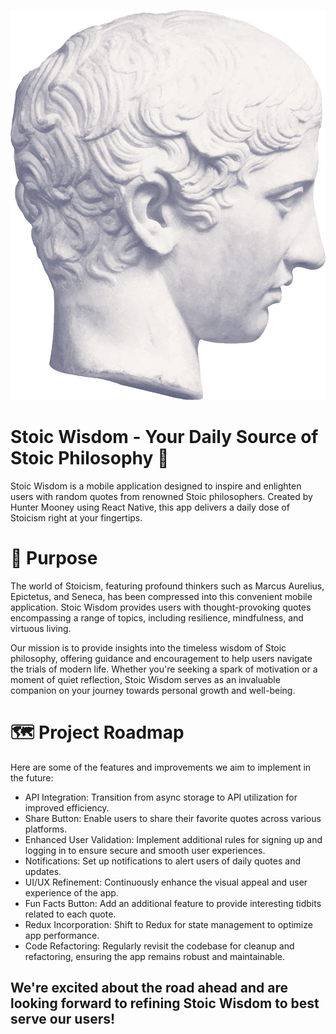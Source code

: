 ![App Icon](./assets/default_backup.png)

# Stoic Wisdom - Your Daily Source of Stoic Philosophy 📜

Stoic Wisdom is a mobile application designed to inspire and enlighten users with random quotes from renowned Stoic philosophers. Created by Hunter Mooney using React Native, this app delivers a daily dose of Stoicism right at your fingertips.

# 🎯 Purpose
The world of Stoicism, featuring profound thinkers such as Marcus Aurelius, Epictetus, and Seneca, has been compressed into this convenient mobile application. Stoic Wisdom provides users with thought-provoking quotes encompassing a range of topics, including resilience, mindfulness, and virtuous living.

Our mission is to provide insights into the timeless wisdom of Stoic philosophy, offering guidance and encouragement to help users navigate the trials of modern life. Whether you're seeking a spark of motivation or a moment of quiet reflection, Stoic Wisdom serves as an invaluable companion on your journey towards personal growth and well-being.

# 🗺️ Project Roadmap
Here are some of the features and improvements we aim to implement in the future:

* API Integration: Transition from async storage to API utilization for improved efficiency.
* Share Button: Enable users to share their favorite quotes across various platforms.
* Enhanced User Validation: Implement additional rules for signing up and logging in to ensure secure and smooth user experiences.
* Notifications: Set up notifications to alert users of daily quotes and updates.
* UI/UX Refinement: Continuously enhance the visual appeal and user experience of the app.
* Fun Facts Button: Add an additional feature to provide interesting tidbits related to each quote.
* Redux Incorporation: Shift to Redux for state management to optimize app performance.
* Code Refactoring: Regularly revisit the codebase for cleanup and refactoring, ensuring the app remains robust and maintainable.


## We're excited about the road ahead and are looking forward to refining Stoic Wisdom to best serve our users!